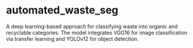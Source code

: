 # automated_waste_seg
A deep learning-based approach for classifying waste into organic and recyclable categories. The model integrates VGG16 for image classification via transfer learning and YOLOv12 for object detection. 
